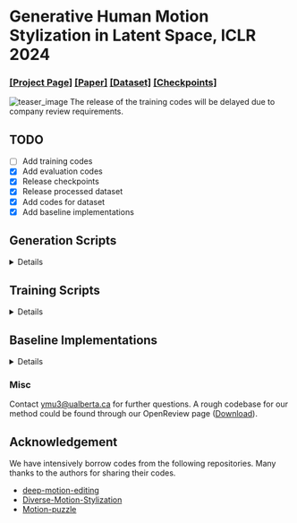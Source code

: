 # Generative Human Motion Stylization in Latent Space, ICLR 2024
### [[Project Page]](https://yxmu.foo/GenMoStyle/) [[Paper]](https://openreview.net/pdf?id=daEqXJ0yZo) [[Dataset]](https://drive.google.com/drive/u/1/folders/1Cnc0n8GhDrqjcP68_j5xb6qRx72aQXWX) [[Checkpoints]](https://drive.google.com/drive/u/1/folders/1Cnc0n8GhDrqjcP68_j5xb6qRx72aQXWX)
![teaser_image](./assets/teaser.png)
The release of the training codes will be delayed due to company review requirements.

## TODO
- [ ] Add training codes
- [x] Add evaluation codes
- [x] Release checkpoints
- [x] Release processed dataset
- [x] Add codes for dataset
- [x] Add baseline implementations

## Generation Scripts

<details>

Motion_based (supervised): 
```
python generate_cmu_l.py --name LVAE_AE_RCE1_KGLE1_121_YL_ML160 --gpu_id 0 --dataset_name bfa --motion_length 160 --ext cmu_NSP_IK --use_style --batch_size 12 --use_ik --niters 1
```

Ours label_based (supervised): 
```
python generate_cmu_l.py --name LVAE_AE_RCE1_KGLE1_121_YL_ML160 --gpu_id 0 --dataset_name bfa --motion_length 160 --ext cmu_SP_IK --use_style --batch_size 12 --use_ik --niters 1 --sampling
```

Ours motion_based (unsupervised):
```
python generate_cmu_l.py --name LVAE_AE_RCE0_KGLE2_12E1_ML160 --gpu_id 0 --dataset_name bfa --motion_length 160 --ext cmu_SP_IK --batch_size 12 --use_ik --niters 1
```
</details>

## Training Scripts

<details>

Motion Auto-Encoder: 
```
python train_ae.py --name MAE_SMSE3_SPAE3_DZ512_DOWN2
```
(Optional) Motion Variational Auto-Encoder: 
```
python train_ae.py --name MVAE_KLDE3_DZ512_DOWN2 --use_vae
```

Latent Style Transfer VAE (unsupervised): 
```
python train_latent_vae.py --name LVAE_AE_RCE0_KGLE2_12E1_ML160
```

Latent Style Transfer VAE (supervised): 
```
python train_latent_vae.py --name LVAE_AE_RCE1_KGLE1_121_YL_ML160
```

Global Motion Regressor:
```
python train_regressor.py --name GLR_CV3_NP5_NS5_FT1
```

Please check the corresponding ` opt ` file for the detailed configuration of each checktpoint.

</details>

## Baseline Implementations
<details>

The baseline models are implemented in the subfolders (i.e. `./baseline/unpaired_motion`, `./baseline/diverse_stylize`, `./baseline/motion_puzzle`), built from their offical implementations on github. For more details, please refer to the official repositories [Aberman et al.](https://github.com/DeepMotionEditing/deep-motion-editing), [Park et al.](https://github.com/soomean/Diverse-Motion-Stylization), [Jang et al.](https://github.com/DK-Jang/motion_puzzle).

### Baseline Scripts
All training and testing scripts are documented in `./$baseline_path/eval_scripts.txt`. 

</details>

### Misc
Contact ymu3@ualberta.ca for further questions. A rough codebase for our method could be found through our OpenReview page ([Download](https://openreview.net/attachment?id=daEqXJ0yZo&name=supplementary_material)).

## Acknowledgement
We have intensively borrow codes from the following repositories. Many thanks to the authors for sharing their codes.
- [deep-motion-editing](https://github.com/DeepMotionEditing/deep-motion-editing)
- [Diverse-Motion-Stylization](https://github.com/soomean/Diverse-Motion-Stylization)
- [Motion-puzzle](https://github.com/DK-Jang/motion_puzzle)